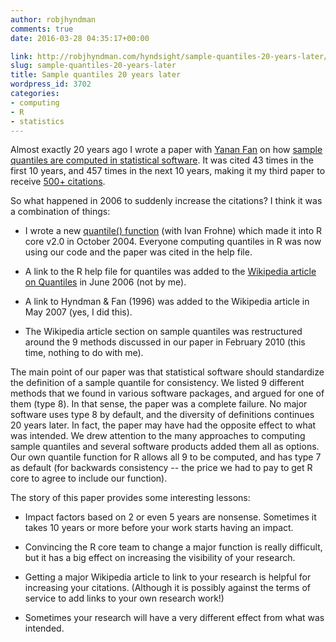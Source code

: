 ```yaml
---
author: robjhyndman
comments: true
date: 2016-03-28 04:35:17+00:00

link: http://robjhyndman.com/hyndsight/sample-quantiles-20-years-later/
slug: sample-quantiles-20-years-later
title: Sample quantiles 20 years later
wordpress_id: 3702
categories:
- computing
- R
- statistics
---
```


Almost exactly 20 years ago I wrote a paper with [Yanan Fan](https://research.unsw.edu.au/people/dr-yanan-fan) on how [sample quantiles are computed in statistical software](/publications/quantiles/). It was cited 43 times in the first 10 years, and 457 times in the next 10 years, making it my third paper to receive [500+ citations](https://scholar.google.com.au/citations?user=vamErfkAAAAJ&hl=en).

So what happened in 2006 to suddenly increase the citations? I think it was a combination of things:<!-- more -->




    
  * I wrote a new [quantile() function](https://stat.ethz.ch/R-manual/R-devel/library/stats/html/quantile.html) (with Ivan Frohne) which made it into R core v2.0 in October 2004. Everyone computing quantiles in R was now using our code and the paper was cited in the help file.

    
  * A link to the R help file for quantiles was added to the [Wikipedia article on Quantiles](https://en.wikipedia.org/wiki/Quantile) in June 2006 (not by me).

    
  * A link to Hyndman & Fan (1996) was added to the Wikipedia article in May 2007 (yes, I did this).

    
  * The Wikipedia article section on sample quantiles was restructured around the 9 methods discussed in our paper in February 2010 (this time, nothing to do with me).



The main point of our paper was that statistical software should standardize the definition of a sample quantile for consistency. We listed 9 different methods that we found in various software packages, and argued for one of them (type 8). In that sense, the paper was a complete failure. No major software uses type 8 by default, and the diversity of definitions continues 20 years later. In fact, the paper may have had the opposite effect to what was intended. We drew attention to the many approaches to computing sample quantiles and several software products added them all as options. Our own quantile function for R allows all 9 to be computed, and has type 7 as default (for backwards consistency -- the price we had to pay to get R core to agree to include our function).

The story of this paper provides some interesting lessons:


    
  * Impact factors based on 2 or even 5 years are nonsense. Sometimes it takes 10 years or more before your work starts having an impact.

    
  * Convincing the R core team to change a major function is really difficult, but it has a big effect on increasing the visibility of your research.

    
  * Getting a major Wikipedia article to link to your research is helpful for increasing your citations. (Although it is possibly against the terms of service to add links to your own research work!)

    
  * Sometimes your research will have a very different effect from what was intended.


